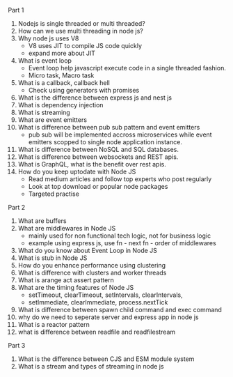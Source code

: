 Part 1
1) Nodejs is single threaded or multi threaded?
2) How can we use multi threading in node js?
3) Why node js uses V8
    - V8 uses JIT to compile JS code quickly
    - expand more about JIT
4) What is event loop
    - Event loop help javascript execute code in a single threaded fashion.
    - Micro task, Macro task
5) What is a callback, callback hell
    - Check using generators with promises
6) What is the difference between express js and nest js
7) What is dependency injection
8) What is streaming
9) What are event emitters
10) What is difference between pub sub pattern and event emitters
    - pub sub will be implemented accross microservices while event emitters scopped to single node application instance.
11) What is difference between NoSQL and SQL databases.
12) What is difference between websockets and REST apis.
13) What is GraphQL, what is the benefit over rest apis.
14) How do you keep uptodate with Node JS
    - Read medium articles and follow top experts who post regularly
    - Look at top download or popular node packages
    - Targeted practise

Part 2
1) What are buffers
2) What are middlewares in Node JS
    - mainly used for non functional tech logic, not for business logic
    - example using express js, use fn - next fn - order of middlewares
3) What do you know about Event Loop in Node JS
4) What is stub in Node JS
5) How do you enhance performance using clustering
6) What is difference with clusters and worker threads
7) What is arange act assert pattern
8) What are the timing features of Node JS
    - setTimeout, clearTimeout, setIntervals, clearIntervals, 
    - setImmediate, clearImmediate, process.nextTick
9) What is difference between spawn child command and exec command
10) why do we need to seperate server and express app in node js
11) What is a reactor pattern
12) what is difference between readfile and readfilestream

Part 3
1) What is the difference between CJS and ESM module system
2) What is a stream and types of streaming in node js